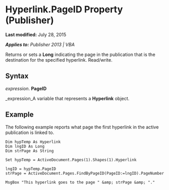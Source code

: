 
# Hyperlink.PageID Property (Publisher)

 **Last modified:** July 28, 2015

 _**Applies to:** Publisher 2013 | VBA_

Returns or sets a  **Long** indicating the page in the publication that is the destination for the specified hyperlink. Read/write.


## Syntax

 _expression_. **PageID**

 _expression_A variable that represents a  **Hyperlink** object.


## Example

The following example reports what page the first hyperlink in the active publication is linked to.


```
Dim hypTemp As Hyperlink 
Dim lngID As Long 
Dim strPage As String 
 
Set hypTemp = ActiveDocument.Pages(1).Shapes(1).Hyperlink 
 
lngID = hypTemp.PageID 
strPage = ActiveDocument.Pages.FindByPageID(PageID:=lngID).PageNumber 
 
MsgBox "This hyperlink goes to the page " &amp; strPage &amp; "."
```

